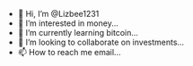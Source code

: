 - 👋 Hi, I’m @Lizbee1231
- 👀 I’m interested in money...
- 🌱 I’m currently learning bitcoin...
- 💞️ I’m looking to collaborate on investments...
- 📫 How to reach me email...

<!---
Lizbee1231/Lizbee1231 is a ✨ special ✨ repository because its `README.md` (this file) appears on your GitHub profile.
You can click the Preview link to take a look at your changes.
--->
